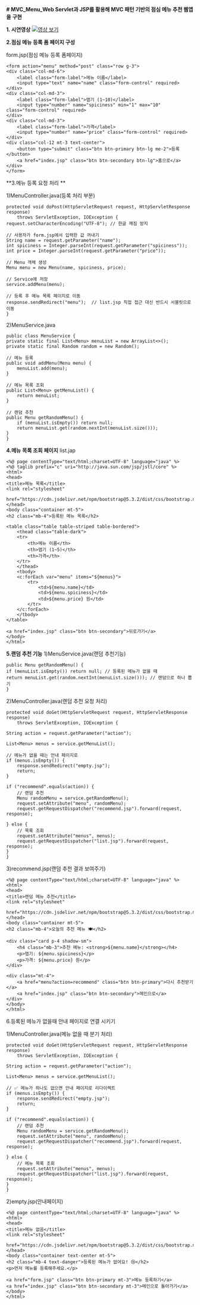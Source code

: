**# MVC_Menu_Web
Servlet과 JSP를 활용해 MVC 패턴 기반의 점심 메뉴 추천 웹앱을 구현**

**1. 시연영상**
   [![영상 보기](https://img.youtube.com/vi/oZkq03Pzh6c/0.jpg)](https://youtu.be/oZkq03Pzh6c)

**2.점심 메뉴 등록 폼 페이지 구성**

form.jsp(점심 메뉴 등록 폼페이지)

    <form action="menu" method="post" class="row g-3">
    <div class="col-md-6">
        <label class="form-label">메뉴 이름</label>
        <input type="text" name="name" class="form-control" required>
    </div>
    <div class="col-md-3">
        <label class="form-label">맵기 (1~10)</label>
        <input type="number" name="spiciness" min="1" max="10" class="form-control" required>
    </div>
    <div class="col-md-3">
        <label class="form-label">가격</label>
        <input type="number" name="price" class="form-control" required>
    </div>
    <div class="col-12 mt-3 text-center">
        <button type="submit" class="btn btn-primary btn-lg me-2">등록</button>
        <a href="index.jsp" class="btn btn-secondary btn-lg">홈으로</a>
    </div>
    </form>


**3.메뉴 등록 요청 처리 **

1)MenuController.java(등록 처리 부분)
                  
    protected void doPost(HttpServletRequest request, HttpServletResponse response)
        throws ServletException, IOException {
    request.setCharacterEncoding("UTF-8"); // 한글 깨짐 방지

    // 사용자가 form.jsp에서 입력한 값 꺼내기
    String name = request.getParameter("name");
    int spiciness = Integer.parseInt(request.getParameter("spiciness"));
    int price = Integer.parseInt(request.getParameter("price"));

    // Menu 객체 생성
    Menu menu = new Menu(name, spiciness, price);

    // Service에 저장
    service.addMenu(menu);

    // 등록 후 메뉴 목록 페이지로 이동
    response.sendRedirect("menu");  // list.jsp 직접 접근 대신 반드시 서블릿으로 이동
    }

2)MenuService.java

    public class MenuService {
    private static final List<Menu> menuList = new ArrayList<>();
    private static final Random random = new Random();

    // 메뉴 등록
    public void addMenu(Menu menu) {
        menuList.add(menu);
    }

    // 메뉴 목록 조회
    public List<Menu> getMenuList() {
        return menuList;
    }

    // 랜덤 추천
    public Menu getRandomMenu() {
        if (menuList.isEmpty()) return null;
        return menuList.get(random.nextInt(menuList.size()));
    }
    }

**4.메뉴 목록 조회 페이지**
list.jap

    <%@ page contentType="text/html;charset=UTF-8" language="java" %>
    <%@ taglib prefix="c" uri="http://java.sun.com/jsp/jstl/core" %>
    <html>
    <head>
    <title>메뉴 목록</title>
    <link rel="stylesheet"
          href="https://cdn.jsdelivr.net/npm/bootstrap@5.3.2/dist/css/bootstrap.min.css">
    </head>
    <body class="container mt-5">
    <h2 class="mb-4">등록된 메뉴 목록</h2>

    <table class="table table-striped table-bordered">
        <thead class="table-dark">
        <tr>
            <th>메뉴 이름</th>
            <th>맵기 (1~5)</th>
            <th>가격</th>
        </tr>
        </thead>
        <tbody>
        <c:forEach var="menu" items="${menus}">
            <tr>
                <td>${menu.name}</td>
                <td>${menu.spiciness}</td>
                <td>${menu.price} 원</td>
            </tr>
        </c:forEach>
        </tbody>
    </table>

    <a href="index.jsp" class="btn btn-secondary">뒤로가기</a>
    </body>
    </html>

**5.랜덤 추천 기능**
1)MenuService.java(랜덤 추천기능)
      
    public Menu getRandomMenu() {
    if (menuList.isEmpty()) return null; // 등록된 메뉴가 없을 때
    return menuList.get(random.nextInt(menuList.size())); // 랜덤으로 하나 뽑기
    }

2)MenuController.java(랜덤 추천 요청 처리)


    protected void doGet(HttpServletRequest request, HttpServletResponse response)
        throws ServletException, IOException {

    String action = request.getParameter("action");

    List<Menu> menus = service.getMenuList();

    // 메뉴가 없을 때는 안내 페이지로
    if (menus.isEmpty()) {
        response.sendRedirect("empty.jsp");
        return;
    }

    if ("recommend".equals(action)) {
        // 랜덤 추천
        Menu randomMenu = service.getRandomMenu();
        request.setAttribute("menu", randomMenu);
        request.getRequestDispatcher("recommend.jsp").forward(request, response);

    } else {
        // 목록 조회
        request.setAttribute("menus", menus);
        request.getRequestDispatcher("list.jsp").forward(request, response);
    }
    }


3)recommend.jsp(랜덤 추천 결과 보여주기)

    <%@ page contentType="text/html;charset=UTF-8" language="java" %> 
    <html>
    <head>
    <title>랜덤 메뉴 추천</title>
    <link rel="stylesheet"
          href="https://cdn.jsdelivr.net/npm/bootstrap@5.3.2/dist/css/bootstrap.min.css">
    </head>
    <body class="container mt-5">
    <h2 class="mb-4">오늘의 추천 메뉴 🍽️</h2>

    <div class="card p-4 shadow-sm">
        <h4 class="mb-3">추천 메뉴: <strong>${menu.name}</strong></h4>
        <p>맵기: ${menu.spiciness}</p>
        <p>가격: ${menu.price} 원</p>
    </div>

    <div class="mt-4">
        <a href="menu?action=recommend" class="btn btn-primary">다시 추천받기</a>
        <a href="index.jsp" class="btn btn-secondary">메인으로</a>
    </div>
    </body>
    </html>


6.등록된 메뉴가 없을때 안내 페이지로 연결 시키기

1)MenuController.java(메뉴 없을 때 분기 처리)

    protected void doGet(HttpServletRequest request, HttpServletResponse response)
        throws ServletException, IOException {

    String action = request.getParameter("action");

    List<Menu> menus = service.getMenuList();

    // ✅ 메뉴가 하나도 없으면 안내 페이지로 리다이렉트
    if (menus.isEmpty()) {
        response.sendRedirect("empty.jsp");
        return;
    }

    if ("recommend".equals(action)) {
        // 랜덤 추천
        Menu randomMenu = service.getRandomMenu();
        request.setAttribute("menu", randomMenu);
        request.getRequestDispatcher("recommend.jsp").forward(request, response);

    } else {
        // 메뉴 목록 조회
        request.setAttribute("menus", menus);
        request.getRequestDispatcher("list.jsp").forward(request, response);
    }
    }

2)empty.jsp(안내페이지)

    <%@ page contentType="text/html;charset=UTF-8" language="java" %>
    <html>
    <head>
    <title>메뉴 없음</title>
    <link rel="stylesheet"
          href="https://cdn.jsdelivr.net/npm/bootstrap@5.3.2/dist/css/bootstrap.min.css">
    </head>
    <body class="container text-center mt-5">
    <h2 class="mb-4 text-danger">등록된 메뉴가 없어요! 😢</h2>
    <p>먼저 메뉴를 등록해주세요.</p>

    <a href="form.jsp" class="btn btn-primary mt-3">메뉴 등록하기</a>
    <a href="index.jsp" class="btn btn-secondary mt-3">메인으로 돌아가기</a>
    </body>
    </html>

